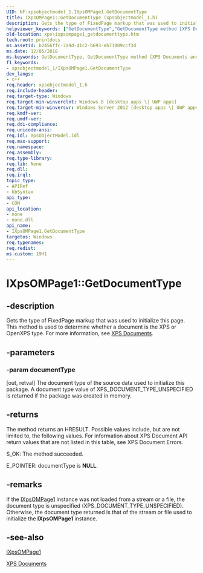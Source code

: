```yaml
---
UID: NF:xpsobjectmodel_1.IXpsOMPage1.GetDocumentType
title: IXpsOMPage1::GetDocumentType (xpsobjectmodel_1.h)
description: Gets the type of FixedPage markup that was used to initialize this page. This method is used to determine whether a document is the XPS or OpenXPS type. For more information, see XPS Documents.
helpviewer_keywords: ["GetDocumentType","GetDocumentType method [XPS Documents and Packaging]","GetDocumentType method [XPS Documents and Packaging]","IXpsOMPage1 interface","IXpsOMPage1 interface [XPS Documents and Packaging]","GetDocumentType method","IXpsOMPage1.GetDocumentType","IXpsOMPage1::GetDocumentType","xps.ixpsompage1_getdocumenttype","xpsobjectmodel_1/IXpsOMPage1::GetDocumentType"]
old-location: xps\ixpsompage1_getdocumenttype.htm
tech.root: printdocs
ms.assetid: b2456ffc-7a9d-41c2-b693-eb71909ccf3d
ms.date: 12/05/2018
ms.keywords: GetDocumentType, GetDocumentType method [XPS Documents and Packaging], GetDocumentType method [XPS Documents and Packaging],IXpsOMPage1 interface, IXpsOMPage1 interface [XPS Documents and Packaging],GetDocumentType method, IXpsOMPage1.GetDocumentType, IXpsOMPage1::GetDocumentType, xps.ixpsompage1_getdocumenttype, xpsobjectmodel_1/IXpsOMPage1::GetDocumentType
f1_keywords:
- xpsobjectmodel_1/IXpsOMPage1.GetDocumentType
dev_langs:
- c++
req.header: xpsobjectmodel_1.h
req.include-header: 
req.target-type: Windows
req.target-min-winverclnt: Windows 8 [desktop apps \| UWP apps]
req.target-min-winversvr: Windows Server 2012 [desktop apps \| UWP apps]
req.kmdf-ver: 
req.umdf-ver: 
req.ddi-compliance: 
req.unicode-ansi: 
req.idl: XpsObjectModel.idl
req.max-support: 
req.namespace: 
req.assembly: 
req.type-library: 
req.lib: None
req.dll: 
req.irql: 
topic_type:
- APIRef
- kbSyntax
api_type:
- COM
api_location:
- none
- none.dll
api_name:
- IXpsOMPage1.GetDocumentType
targetos: Windows
req.typenames: 
req.redist: 
ms.custom: 19H1
---
```


# IXpsOMPage1::GetDocumentType


## -description


Gets the type of FixedPage markup that was used to initialize this page. This method is used to determine whether a document is the XPS or OpenXPS type. For more information, see <a href="https://docs.microsoft.com/previous-versions/windows/desktop/dd316975(v=vs.85)">XPS Documents</a>.


## -parameters




### -param documentType

[out, retval] The document type of the source data used to initialize this package. A document type value of XPS_DOCUMENT_TYPE_UNSPECIFIED is returned if the package was created in memory.


## -returns



The method returns an HRESULT. Possible values include, but are not limited to, the following values. For information about XPS Document API return values that are not listed in this table, see XPS Document Errors.

S_OK: The method succeeded.

E_POINTER: documentType is <b>NULL</b>.




## -remarks



If the <a href="https://docs.microsoft.com/windows/desktop/api/xpsobjectmodel_1/nn-xpsobjectmodel_1-ixpsompage1">IXpsOMPage1</a> instance was not loaded from a stream or a  file, the document type is unspecified (XPS_DOCUMENT_TYPE_UNSPECIFIED). Otherwise, the document type returned is that of the stream or file used to initialize the <b>IXpsOMPage1</b> instance.




## -see-also




<a href="https://docs.microsoft.com/windows/desktop/api/xpsobjectmodel_1/nn-xpsobjectmodel_1-ixpsompage1">IXpsOMPage1</a>



<a href="https://docs.microsoft.com/previous-versions/windows/desktop/dd316975(v=vs.85)">XPS Documents</a>
 

 

